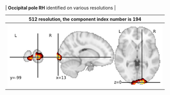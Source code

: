 


| **Occipital pole RH** identified on various resolutions |

| 512 resolution, the component index number is 194|  
|:---:|  
| ![Component 512](../512/final/194.jpg "From component 512: Occipital pole RH") |